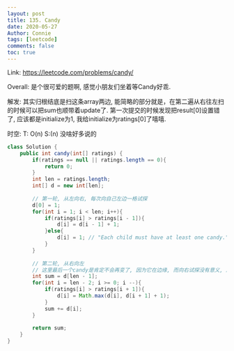 ```yaml
---
layout: post
title: 135. Candy
date: 2020-05-27
Author: Connie 
tags: [leetcode]
comments: false
toc: true
---
```

Link: https://leetcode.com/problems/candy/

Overall: 是个很可爱的题啊, 感觉小朋友们坐着等Candy好乖.

解发: 其实归根结底是扫这条array两边, 能简略的部分就是，在第二遍从右往左扫的时候可以把sum也顺带着update了. 第一次提交的时候发现把result[0]设置错了, 应该都是initialize为1, 我给initialize为ratings[0]了嘻嘻.

时空: T: O(n) S:(n) 没啥好多说的

```java
class Solution {
    public int candy(int[] ratings) {
        if(ratings == null || ratings.length == 0){
            return 0;
        }
        int len = ratings.length;
        int[] d = new int[len];
        
        // 第一轮, 从左向右, 每次向自己左边一格试探
        d[0] = 1;
        for(int i = 1; i < len; i++){
            if(ratings[i] > ratings[i - 1]){
                d[i] = d[i - 1] + 1;
            }else{
                d[i] = 1; // "Each child must have at least one candy."
            }
        }
        
        // 第二轮, 从右向左
        // 这里最后一个candy是肯定不会再变了, 因为它在边缘, 而向右试探没有意义, 所以sum可以先加上最后一个小朋友的candy
        int sum = d[len - 1];
        for(int i = len - 2; i >= 0; i --){
            if(ratings[i] > ratings[i + 1]){
                d[i] = Math.max(d[i], d[i + 1] + 1);
            }
            sum += d[i];
        }
        
        return sum;
    }
}
```